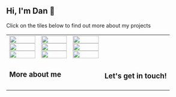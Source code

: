 ## Hi, I'm Dan 👋

Click on the tiles below to find out more about my projects

<table>
<tbody>
<tr>
<td style="text-align: center"><a href="https://danielbuscombe.com"><img src="https://raw.githubusercontent.com/dbuscombe-usgs/dbuscombe-usgs/master/images/x/9.png" alt="" width="100%" /></a> <a href="https://mardascience.com"><img src="https://raw.githubusercontent.com/dbuscombe-usgs/dbuscombe-usgs/master/images/x/6.png" alt=""  width="100%" /></a> <a href="https://github.com/dbuscombe-usgs?tab=repositories&amp;q=&amp;type=&amp;language=javascript"><img src="https://raw.githubusercontent.com/dbuscombe-usgs/dbuscombe-usgs/master/images/x/3.png" alt=""  width="100%" /></a></td>
<td style="text-align: center"><a href="#"><img src="https://raw.githubusercontent.com/dbuscombe-usgs/dbuscombe-usgs/master/images/x/8.png" alt=""  width="100%" /></a> <a href="https://twitter.com/magic_walnut"><img src="https://raw.githubusercontent.com/dbuscombe-usgs/dbuscombe-usgs/master/images/x/5.png" alt=""  width="100%" /></a> <a href="https://github.com/dbuscombe-usgs?tab=repositories&amp;q=&amp;type=&amp;language=python"><img src="https://raw.githubusercontent.com/dbuscombe-usgs/dbuscombe-usgs/master/images/x/2.png" alt=""  width="100%" /></a></td>
<td style="text-align: center"><a href="https://en.wikipedia.org/wiki/India"><img src="https://raw.githubusercontent.com/dbuscombe-usgs/dbuscombe-usgs/master/images/x/7.png" alt=""  width="100%" /></a> <a href="#"><img src="https://raw.githubusercontent.com/dbuscombe-usgs/dbuscombe-usgs/master/images/x/4.png" alt=""  width="100%" /></a> <a href="https://dbuscombe-usgs.com/posts/"><img src="https://raw.githubusercontent.com/dbuscombe-usgs/dbuscombe-usgs/master/images/x/1.png" alt=""  width="100%" /></a></td>
</tr>
<tr>
    <td colspan=3><h3>More about me<h3></td>
<!-- </tr>
<tr>
<td style="text-align: center"><a href="#"><img src="https://raw.githubusercontent.com/dbuscombe-usgs/dbuscombe-usgs/master/images/y/9.png" alt=""  width="100%" /></a> <a href="https://gdgkolkata.org"><img src="https://raw.githubusercontent.com/dbuscombe-usgs/dbuscombe-usgs/master/images/y/6.png" alt=""  width="100%" /></a> <a href="https://github.com/dbuscombe-usgs/fireshort"><img src="https://raw.githubusercontent.com/dbuscombe-usgs/dbuscombe-usgs/master/images/y/3.png" alt=""  width="100%" /></a></td>
<td style="text-align: center"><a href="#"><img src="https://raw.githubusercontent.com/dbuscombe-usgs/dbuscombe-usgs/master/images/y/8.png" alt=""  width="100%" /></a> <a href="https://dscnsec.com"><img src="https://raw.githubusercontent.com/dbuscombe-usgs/dbuscombe-usgs/master/images/y/5.png" alt=""  width="100%" /></a> <a href="https://submitty.org"><img src="https://raw.githubusercontent.com/dbuscombe-usgs/dbuscombe-usgs/master/images/y/2.png" alt=""  width="100%" /></a></td>
<td style="text-align: center"><a href="#"><img src="https://raw.githubusercontent.com/dbuscombe-usgs/dbuscombe-usgs/master/images/y/7.png" alt=""  width="100%" /></a> <a href="https://tfugkol.github.io"><img src="https://raw.githubusercontent.com/dbuscombe-usgs/dbuscombe-usgs/master/images/y/4.png" alt=""  width="100%" /></a> <a href="https://thecodefoundation.dev"><img src="https://raw.githubusercontent.com/dbuscombe-usgs/dbuscombe-usgs/master/images/y/1.png" alt=""  width="100%" /></a></td>
</tr>
<tr> -->
    <td colspan=3><h3>Let's get in touch!</h3></td>
<!-- </tr>
<tr>
<td style="text-align: center"><a href="/cdn-cgi/l/email-protection#bcd4d5fcc4ccced592d8d9ca"><img src="https://raw.githubusercontent.com/dbuscombe-usgs/dbuscombe-usgs/master/images/z/3.png" alt=""  width="100%" /></a></td>
<td style="text-align: center"><a href="/cdn-cgi/l/email-protection#9eeeecf1f4fbfdeaeddee6eeecf7b0fafbe8"><img src="https://raw.githubusercontent.com/dbuscombe-usgs/dbuscombe-usgs/master/images/z/2.png" alt=""  width="100%" /></a></td>
<td style="text-align: center"><a href="https://paypal.me/dbuscombe-usgs"><img src="https://raw.githubusercontent.com/dbuscombe-usgs/dbuscombe-usgs/master/images/z/1.png" alt=""  width="100%" /></a></td>
</tr> -->
</tbody>
</table>
